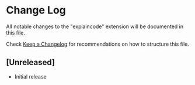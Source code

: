 # Change Log

All notable changes to the "explaincode" extension will be documented in this file.

Check [Keep a Changelog](http://keepachangelog.com/) for recommendations on how to structure this file.

## [Unreleased]

- Initial release